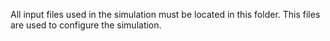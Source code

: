 All input files used in the simulation must be located in this folder. This files are used to configure the simulation.
